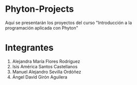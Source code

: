 # Phyton-Projects
Aquí se presentarán los proyectos del curso "Introducción a la programación aplicada con Phyton"

# Integrantes
1. Alejandra María Flores Rodríguez
2. Isis  América Santos Castellanos
3. Manuel Alejandro Sevilla Ordóñez
4. Ángel David Girón Aguilera
